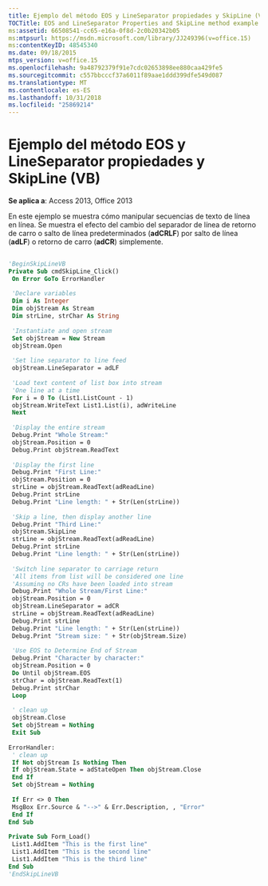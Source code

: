 ```yaml
---
title: Ejemplo del método EOS y LineSeparator propiedades y SkipLine (VB)
TOCTitle: EOS and LineSeparator Properties and SkipLine method example (VB)
ms:assetid: 66508541-cc65-e16a-0f8d-2c0b20342b05
ms:mtpsurl: https://msdn.microsoft.com/library/JJ249396(v=office.15)
ms:contentKeyID: 48545340
ms.date: 09/18/2015
mtps_version: v=office.15
ms.openlocfilehash: 9a48792379f91e7cdc02653898ee880caa429fe5
ms.sourcegitcommit: c557bbcccf37a6011f89aae1ddd399dfe549d087
ms.translationtype: MT
ms.contentlocale: es-ES
ms.lasthandoff: 10/31/2018
ms.locfileid: "25869214"
---
```

# <a name="eos-and-lineseparator-properties-and-skipline-method-example-vb"></a>Ejemplo del método EOS y LineSeparator propiedades y SkipLine (VB)


**Se aplica a**: Access 2013, Office 2013

En este ejemplo se muestra cómo manipular secuencias de texto de línea en línea. Se muestra el efecto del cambio del separador de línea de retorno de carro o salto de línea predeterminados (**adCRLF**) por salto de línea (**adLF**) o retorno de carro (**adCR**) simplemente.

```vb 
 
'BeginSkipLineVB 
Private Sub cmdSkipLine_Click() 
 On Error GoTo ErrorHandler 
 
 'Declare variables 
 Dim i As Integer 
 Dim objStream As Stream 
 Dim strLine, strChar As String 
 
 'Instantiate and open stream 
 Set objStream = New Stream 
 objStream.Open 
 
 'Set line separator to line feed 
 objStream.LineSeparator = adLF 
 
 'Load text content of list box into stream 
 'One line at a time 
 For i = 0 To (List1.ListCount - 1) 
 objStream.WriteText List1.List(i), adWriteLine 
 Next 
 
 'Display the entire stream 
 Debug.Print "Whole Stream:" 
 objStream.Position = 0 
 Debug.Print objStream.ReadText 
 
 'Display the first line 
 Debug.Print "First Line:" 
 objStream.Position = 0 
 strLine = objStream.ReadText(adReadLine) 
 Debug.Print strLine 
 Debug.Print "Line length: " + Str(Len(strLine)) 
 
 'Skip a line, then display another line 
 Debug.Print "Third Line:" 
 objStream.SkipLine 
 strLine = objStream.ReadText(adReadLine) 
 Debug.Print strLine 
 Debug.Print "Line length: " + Str(Len(strLine)) 
 
 'Switch line separator to carriage return 
 'All items from list will be considered one line 
 'Assuming no CRs have been loaded into stream 
 Debug.Print "Whole Stream/First Line:" 
 objStream.Position = 0 
 objStream.LineSeparator = adCR 
 strLine = objStream.ReadText(adReadLine) 
 Debug.Print strLine 
 Debug.Print "Line length: " + Str(Len(strLine)) 
 Debug.Print "Stream size: " + Str(objStream.Size) 
 
 'Use EOS to Determine End of Stream 
 Debug.Print "Character by character:" 
 objStream.Position = 0 
 Do Until objStream.EOS 
 strChar = objStream.ReadText(1) 
 Debug.Print strChar 
 Loop 
 
 ' clean up 
 objStream.Close 
 Set objStream = Nothing 
 Exit Sub 
 
ErrorHandler: 
 ' clean up 
 If Not objStream Is Nothing Then 
 If objStream.State = adStateOpen Then objStream.Close 
 End If 
 Set objStream = Nothing 
 
 If Err <> 0 Then 
 MsgBox Err.Source & "-->" & Err.Description, , "Error" 
 End If 
End Sub 
 
Private Sub Form_Load() 
 List1.AddItem "This is the first line" 
 List1.AddItem "This is the second line" 
 List1.AddItem "This is the third line" 
End Sub 
'EndSkipLineVB 
```

